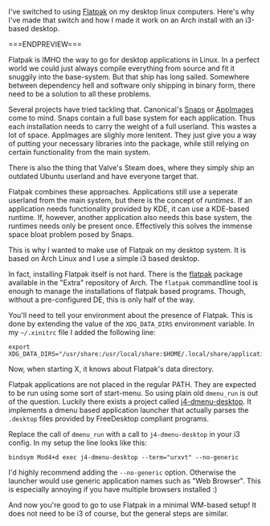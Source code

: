 I've switched to using [Flatpak](https://www.flatpak.org) on my desktop linux
computers. Here's why I've made that switch and how I made it work on an Arch
install with an i3-based desktop.

===ENDPREVIEW===

Flatpak is IMHO the way to go for desktop applications in Linux. In a perfect
world we could just always compile everything from source and fit it snuggily
into the base-system. But that ship has long sailed. Somewhere between
dependency hell and software only shipping in binary form, there need to be a
solution to all these problems.

Several projects have tried tackling that. Canonical's
[Snaps](https://snapcraft.io) or [AppImages](https://appimage.org) come to
mind. Snaps contain a full base system for each application. Thus each
installation needs to carry the weight of a full userland. This wastes a lot of
space. AppImages are slighly more lenitent. They just give you a way of putting
your necessary libraries into the package, while still relying on certain
functionality from the main system.

There is also the thing that Valve's Steam does, where they simply ship an
outdated Ubuntu userland and have everyone target that.

Flatpak combines these approaches. Applications still use a seperate userland
from the main system, but there is the concept of _runtimes_. If an application
needs functionality provided by KDE, it can use a KDE-based runtime. If,
however, another application also needs this base system, the runtimes needs
only be present once. Effectively this solves the immense space bloat problem
posed by Snaps.

This is why I wanted to make use of Flatpak on my desktop system. It is based
on Arch Linux and I use a simple i3 based desktop.

In fact, installing Flatpak itself is not hard. There is the
[flatpak](https://www.archlinux.org/packages/?name=flatpak) package available
in the "Extra" repository of Arch. The `flatpak` commandline tool is enough to
manage the installations of flatpak based programs. Though, without a
pre-configured DE, this is only half of the way.

You'll need to tell your environment about the presence of Flatpak. This is
done by extending the value of the `XDG_DATA_DIRS` environment variable. In my
`~/.xinitrc` file I added the following line:

    export XDG_DATA_DIRS="/usr/share:/usr/local/share:$HOME/.local/share/applications:/var/lib/flatpak/exports/share:$HOME/.local/share/flatpak/exports/share"

Now, when starting X, it knows about Flatpak's data directory.

Flatpak applications are not placed in the regular PATH. They are expected to
be run using some sort of start-menu. So using plain old `dmenu_run` is out of
the question. Luckily there exists a project called
[j4-dmenu-desktop](https://github.com/enkore/j4-dmenu-desktop). It implements
a dmenu based application launcher that actually parses the `.desktop` files
provided by FreeDesktop compliant programs.

Replace the call of `dmenu_run` with a call to `j4-dmenu-desktop` in your i3
config. In my setup the line looks like this:

    bindsym Mod4+d exec j4-dmenu-desktop --term="urxvt" --no-generic

I'd highly recommend adding the `--no-generic` option. Otherwise the launcher
would use generic application names such as "Web Browser". This is especially
annoying if you have multiple browsers installed :)

And now you're good to go to use Flatpak in a minimal WM-based setup! It does
not need to be i3 of course, but the general steps are similar.
